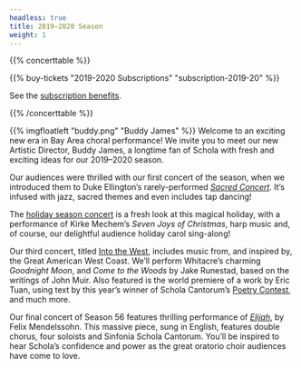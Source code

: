 ```yaml
---
headless: true
title: 2019–2020 Season
weight: 1
---
```


{{% concerttable %}}

{{% buy-tickets "2019-2020 Subscriptions" "subscription-2019-20" %}}  

See the [subscription benefits](/concerts#subscriptions).

{{% /concerttable %}}

{{% imgfloatleft "buddy.png" "Buddy James" %}}
Welcome to an exciting new era in Bay Area choral performance! We invite you to
meet our new Artistic Director, Buddy James, a longtime fan of Schola with fresh
and exciting ideas for our 2019–2020 season.

Our audiences were thrilled with our first concert of the season,
when we introduced them to Duke Ellington’s rarely-performed
_[Sacred Concert](/concerts/schola-swings)_. It’s infused with jazz, sacred themes
and even includes tap dancing!

The [holiday season concert](/concerts/the-joys-of-christmas) is a fresh look at
this magical holiday, with a performance of Kirke Mechem’s _Seven Joys of
Christmas_, harp music and, of course, our delightful audience holiday carol
sing-along!

Our third concert, titled [Into the West](/concerts/into-the-west), includes
music from, and inspired by, the Great American West Coast. We’ll perform
Whitacre’s charming _Goodnight Moon_, and _Come to the Woods_ by Jake Runestad,
based on the writings of John Muir. Also featured is the world premiere of a
work by Eric Tuan, using text by this year’s winner of Schola Cantorum’s
[Poetry Contest](/poetry), and much more.

Our final concert of Season 56 features thrilling performance of
_[Elijah](/concerts/elijah)_, by Felix Mendelssohn. This massive piece, sung in
English, features double chorus, four soloists and Sinfonia Schola Cantorum.
You’ll be inspired to hear Schola’s confidence and power as the great oratorio
choir audiences have come to love.
